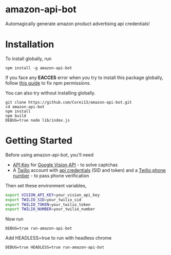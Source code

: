 # amazon-api-bot
Automagically generate amazon product advertising api credentials!

# Installation
To install globally, run
```
npm install -g amazon-api-bot
```
If you face any **EACCES** error when you try to install this package globally, follow [this guide](https://docs.npmjs.com/getting-started/fixing-npm-permissions) to fix npm permissions.

You can also try without installing globally.
```
git clone https://github.com/Corei13/amazon-api-bot.git
cd amazon-api-bot
npm install
npm build
DEBUG=true node lib/index.js
```

# Getting Started
Before using amazon-api-bot, you'll need
- [API Key](https://support.google.com/cloud/answer/6158862?hl=en
) for [Google Vision API](https://cloud.google.com/vision/) - to solve captchas
- A [Twilio](https://www.twilio.com/) account with [api credentials](https://www.twilio.com/docs/api/rest/request
) (SID and token) and a [Twilio phone number](https://www.twilio.com/phone-numbers) - to pass phone verification


Then set these environment variables,
```bash
export VISION_API_KEY=your_vision_api_key
export TWILIO_SID=your_twilio_sid
export TWILIO_TOKEN=your_twilio_token
export TWILIO_NUMBER=your_twilio_number
```

Now run
```
DEBUG=true run-amazon-api-bot
```

Add HEADLESS=true to run with headless chrome
```
DEBUG=true HEADLESS=true run-amazon-api-bot
```
